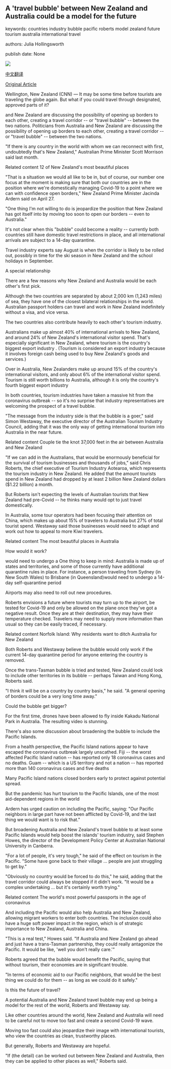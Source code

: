 ## A 'travel bubble' between New Zealand and Australia could be a model for the future

keywords: countries industry bubble pacific roberts model zealand future tourism australia international travel

authors: Julia Hollingsworth

publish date: None

![](https://cdn.cnn.com/cnnnext/dam/assets/170901105318-australia-kakadu-nawurlandja-lookout-nourlangie-rock-122327-3-super-tease.jpg)

[中文翻译](A%20%27travel%20bubble%27%20between%20New%20Zealand%20and%20Australia%20could%20be%20a%20model%20for%20the%20future_zh.md)

[Original Article](https://edition.cnn.com/travel/article/new-zealand-australia-travel-bubble-intl-hnk/index.html)

Wellington, New Zealand (CNN) — It may be some time before tourists are traveling the globe again. But what if you could travel through designated, approved parts of it?

and New Zealand are discussing the possibility of opening up borders to each other, creating a travel corridor -- or "travel bubble" -- between the two nations. Politicians from Australia and New Zealand are discussing the possibility of opening up borders to each other, creating a travel corridor -- or "travel bubble" -- between the two nations.

"If there is any country in the world with whom we can reconnect with first, undoubtedly that's New Zealand," Australian Prime Minister Scott Morrison said last month.

Related content 12 of New Zealand's most beautiful places

"That is a situation we would all like to be in, but of course, our number one focus at the moment is making sure that both our countries are in the position where we're domestically managing Covid-19 to a point where we can with confidence open borders," New Zealand Prime Minister Jacinda Ardern said on April 27.

"One thing I'm not willing to do is jeopardize the position that New Zealand has got itself into by moving too soon to open our borders -- even to Australia."

It's not clear when this "bubble" could become a reality -- currently both countries still have domestic travel restrictions in place, and all international arrivals are subject to a 14-day quarantine.

Travel industry experts say August is when the corridor is likely to be rolled out, possibly in time for the ski season in New Zealand and the school holidays in September.

A special relationship

There are a few reasons why New Zealand and Australia would be each other's first pick.

Although the two countries are separated by about 2,000 km (1,243 miles) of sea, they have one of the closest bilateral relationships in the world. Australian passport holders can travel and work in New Zealand indefinitely without a visa, and vice versa.

The two countries also contribute heavily to each other's tourism industry.

Australians make up almost 40% of international arrivals to New Zealand, and around 24% of New Zealand's international visitor spend. That's especially significant in New Zealand, where tourism is the country's biggest export industry . (Tourism is considered an export industry because it involves foreign cash being used to buy New Zealand's goods and services.)

Over in Australia, New Zealanders make up around 15% of the country's international visitors, and only about 6% of the international visitor spend. Tourism is still worth billions to Australia, although it is only the country's fourth biggest export industry

In both countries, tourism industries have taken a massive hit from the coronavirus outbreak -- so it's no surprise that industry representatives are welcoming the prospect of a travel bubble.

"The message from the industry side is that the bubble is a goer," said Simon Westaway, the executive director of the Australian Tourism Industry Council, adding that it was the only way of getting international tourism into Australia in the near future.

Related content Couple tie the knot 37,000 feet in the air between Australia and New Zealand

"If we can add in the Australians, that would be enormously beneficial for the survival of tourism businesses and thousands of jobs," said Chris Roberts, the chief executive of Tourism Industry Aotearoa, which represents the tourism industry in New Zealand. He added that the amount tourists spend in New Zealand had dropped by at least 2 billion New Zealand dollars ($1.22 billion) a month.

But Roberts isn't expecting the levels of Australian tourists that New Zealand had pre-Covid -- he thinks many would opt to just travel domestically.

In Australia, some tour operators had been focusing their attention on China, which makes up about 15% of travelers to Australia but 27% of total tourist spend. Westaway said those businesses would need to adapt and work out how to appeal to more Kiwi travelers.

Related content The most beautiful places in Australia

How would it work?

would need to undergo a One thing to keep in mind: Australia is made up of states and territories, and some of those currently have additional quarantine rules in place. For instance, a person traveling from Sydney (in New South Wales) to Brisbane (in Queensland)would need to undergo a 14-day self-quarantine period

Airports may also need to roll out new procedures.

Roberts envisions a future where tourists may turn up to the airport, be tested for Covid-19 and only be allowed on the plane once they've got a negative result. Once they are at their destination, they may have their temperature checked. Travelers may need to supply more information than usual so they can be easily traced, if necessary.

Related content Norfolk Island: Why residents want to ditch Australia for New Zealand

Both Roberts and Westaway believe the bubble would only work if the current 14-day quarantine period for anyone entering the country is removed.

Once the trans-Tasman bubble is tried and tested, New Zealand could look to include other territories in its bubble -- perhaps Taiwan and Hong Kong, Roberts said.

"I think it will be on a country by country basis," he said. "A general opening of borders could be a very long time away."

Could the bubble get bigger?

For the first time, drones have been allowed to fly inside Kakadu National Park in Australia. The resulting video is stunning.

There's also some discussion about broadening the bubble to include the Pacific Islands.

From a health perspective, the Pacific Island nations appear to have escaped the coronavirus outbreak largely unscathed. Fiji -- the worst affected Pacific Island nation -- has reported only 18 coronavirus cases and no deaths. Guam -- which is a US territory and not a nation -- has reported more than 140 coronavirus cases and five deaths

Many Pacific Island nations closed borders early to protect against potential spread.

But the pandemic has hurt tourism to the Pacific Islands, one of the most aid-dependent regions in the world

Ardern has urged caution on including the Pacific, saying: "Our Pacific neighbors in large part have not been afflicted by Covid-19, and the last thing we would want is to risk that."

But broadening Australia and New Zealand's travel bubble to at least some Pacific Islands would help boost the islands' tourism industry, said Stephen Howes, the director of the Development Policy Center at Australian National University in Canberra.

"For a lot of people, it's very tough," he said of the effect on tourism in the Pacific. "Some have gone back to their village ... people are just struggling to get by."

"Obviously no country would be forced to do this," he said, adding that the travel corridor could always be stopped if it didn't work. "It would be a complex undertaking ... but it's certainly worth trying."

Related content The world's most powerful passports in the age of coronavirus

And including the Pacific would also help Australia and New Zealand, allowing migrant workers to enter both countries. The inclusion could also have a huge soft power impact in the region, which is of strategic importance to New Zealand, Australia and China.

"This is a real test," Howes said. "If Australia and New Zealand go ahead and just have a trans-Tasman partnership, they could really antagonize the Pacific. It would be like, 'well you don't really care.'"

Roberts agreed that the bubble would benefit the Pacific, saying that without tourism, their economies are in significant trouble.

"In terms of economic aid to our Pacific neighbors, that would be the best thing we could do for them -- as long as we could do it safely."

Is this the future of travel?

A potential Australia and New Zealand travel bubble may end up being a model for the rest of the world, Roberts and Westaway say.

Like other countries around the world, New Zealand and Australia will need to be careful not to move too fast and create a second Covid-19 wave.

Moving too fast could also jeopardize their image with international tourists, who view the countries as clean, trustworthy places.

But generally, Roberts and Westaway are hopeful.

"If (the detail) can be worked out between New Zealand and Australia, then they can be applied to other places as well," Roberts said.